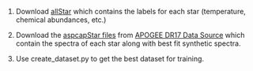 1. Download [allStar](https://data.sdss.org/datamodel/files/APOGEE_ASPCAP/APRED_VERS/ASPCAP_VERS/allStar.html) which contains the labels for each star (temperature, chemical abundances, etc.)

2. Download the [aspcapStar files](https://data.sdss.org/datamodel/files/APOGEE_ASPCAP/APRED_VERS/ASPCAP_VERS/TELESCOPE/FIELD/aspcapStar.html) 
from [APOGEE DR17 Data Source](https://www.sdss4.org/dr17/irspec/spectro_data/) which contain the spectra of each star along with best fit synthetic spectra.

3. Use create_dataset.py to get the best dataset for training.





